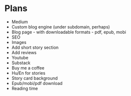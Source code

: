 # Plans

- Medium
- Custom blog engine (under subdomain, perhaps)
- Blog page - with downloadable formats - pdf, epub, mobi
- SEO
- Images
- Add short story section
- Add reviews
- Youtube
- Substack
- Buy me a coffee
- Hu/En for stories
- Story card background
- Epub/mobi/pdf download
- Reading time
